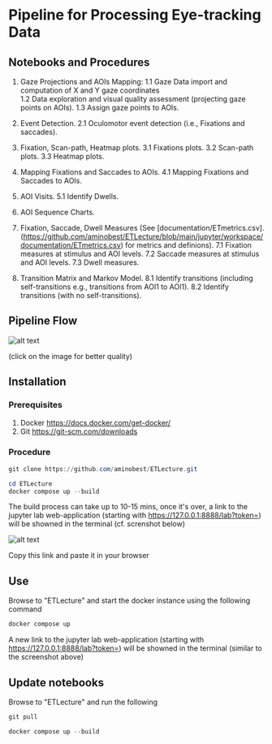 # Pipeline for Processing Eye-tracking Data

## Notebooks and Procedures

1. Gaze Projections and AOIs Mapping: 
	1.1 Gaze Data import and computation of X and Y gaze coordinates  
	1.2  Data exploration and visual quality assessment (projecting gaze points on AOIs). 
	1.3 Assign gaze points to AOIs. 
	
2.  Event Detection. 
	2.1 Oculomotor event detection (i.e., Fixations and saccades). 

3. Fixation, Scan-path, Heatmap plots. 
	3.1 Fixations plots. 
	3.2 Scan-path plots. 
	3.3 Heatmap plots. 

4.  Mapping Fixations and Saccades to AOIs. 
	4.1 Mapping Fixations and Saccades to AOIs. 

5. AOI Visits. 
	5.1 Identify Dwells. 


6. AOI Sequence Charts. 


7. Fixation, Saccade, Dwell Measures (See [documentation/ETmetrics.csv]. 
(https://github.com/aminobest/ETLecture/blob/main/jupyter/workspace/documentation/ETmetrics.csv) for metrics and definions). 
	7.1 Fixation measures at stimulus and AOI levels. 
	7.2 Saccade measures at stimulus and AOI levels. 
	7.3 Dwell measures. 
	
8. Transition Matrix and Markov Model. 
	8.1 Identify transitions (including self-transitions e.g., transitions from AOI1 to AOI1). 
	8.2 Identify transitions (with no self-transitions). 

## Pipeline Flow


![alt text](https://github.com/aminobest/ETLecture/blob/main/jupyter/workspace/pipeLineBPMNModel.png?raw=true)

(click on the image for better quality)

## Installation

### Prerequisites

1. Docker https://docs.docker.com/get-docker/
2. Git https://git-scm.com/downloads

### Procedure

```powershell
git clone https://github.com/aminobest/ETLecture.git
```

```powershell
cd ETLecture
docker compose up --build
```

The build process can take up to 10-15 mins, once it's over, a link to the jupyter lab web-application (starting with https://127.0.0.1:8888/lab?token=) will be showned in the terminal (cf. screnshot below)

![alt text](https://github.com/aminobest/ETLecture/blob/main/jupyter/jupyterLinkExample.png?raw=true)

Copy this link and paste it in your browser

## Use

Browse to "ETLecture" and start the docker instance using the following command

```powershell
docker compose up
```

 A new link to the jupyter lab web-application (starting with https://127.0.0.1:8888/lab?token=) will be showned in the terminal (similar to the screenshot above)

## Update notebooks

Browse to "ETLecture" and run the following

```powershell
git pull
```

```powershell
docker compose up --build
```

